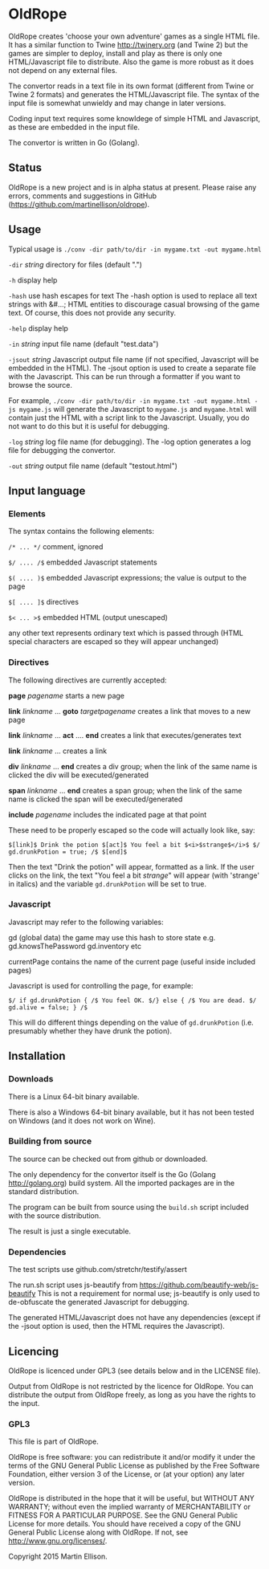 # OldRope

OldRope creates 'choose your own adventure' games as a single HTML file. It has a similar function to Twine http://twinery.org (and Twine 2) but the games are simpler to deploy, install and play as there is only one HTML/Javascript file to distribute. Also the game is more robust as it does not depend on any external files.

The convertor reads in a text file in its own format (different from Twine or Twine 2 formats) and generates the HTML/Javascript file. The syntax of the input file is somewhat unwieldy and may change in later versions.

Coding input text requires some knowldege of simple HTML and Javascript, as these are embedded in the input file.

The convertor is written in Go (Golang).

## Status

OldRope is a new project and is in alpha status at present. Please raise any errors, comments and suggestions in GitHub (https://github.com/martinellison/oldrope).

## Usage

Typical usage is `./conv -dir path/to/dir -in mygame.txt -out mygame.html`

  `-dir` *string*
    	directory for files (default ".")
		
  `-h` display help

  `-hash`
    	use hash escapes for text
The -hash option is used to replace all text strings with &#...; HTML entities to discourage casual browsing of the game text. Of course, this does not provide any security.
		
  `-help`
    	display help
		
  `-in` *string*
    	input file name (default "test.data")
		
  `-jsout` *string*
    	Javascript output file name (if not specified, Javascript will be embedded in the HTML).
The -jsout option is used to create a separate file with the Javascript. This can be run through a formatter if you want to browse the source.

For example, `./conv -dir path/to/dir -in mygame.txt -out mygame.html -js mygame.js` will generate the Javascript to `mygame.js` and `mygame.html` will contain just the HTML with a script link to the Javascript. Usually, you do not want to do this but it is useful for debugging.
		
  `-log` *string*
    	log file name (for debugging).
The -log option generates a log file for debugging the convertor.
		
  `-out` *string*
    	output file name (default "testout.html")

## Input language

### Elements

The syntax contains the following elements:

`/* ... */` comment, ignored

`$/ .... /$` embedded Javascript statements

`$( .... )$` embedded Javascript expressions; the value is output to the page

`$[ .... ]$` directives

`$< ... >$` embedded HTML (output unescaped)

any other text represents ordinary text which is passed through (HTML special characters are escaped so they will appear unchanged)

### Directives

The following directives are currently accepted:

**page** *pagename*   starts a new page

**link** *linkname* ... **goto** *targetpagename*    creates a link that moves to a new page

**link** *linkname* ... **act** .... **end**     creates a link that executes/generates text

**link** *linkname* ...    creates a link

**div** *linkname* ... **end**    creates a div group; when the link of the same name is clicked the div will be executed/generated

**span** *linkname* ... **end**    creates a span group; when the link of the same name is clicked the span will be executed/generated

**include** *pagename*   includes the indicated page at that point

These need to be properly escaped so the code will actually look like, say:

	$[link]$ Drink the potion $[act]$ You feel a bit $<i>$strange$</i>$ $/ gd.drunkPotion = true; /$ $[end]$
	
Then the text "Drink the potion" will appear, formatted as a link. If the user clicks on the link, the text "You feel a bit *strange*" will appear (with 'strange' in italics) and the variable `gd.drunkPotion` will be set to true.

### Javascript

Javascript may refer to the following variables:

gd (global data)   the game may use this hash to store state e.g. gd.knowsThePassword gd.inventory etc

currentPage  contains the name of the current page (useful inside included pages)

Javascript is used for controlling the page, for example:

	$/ if gd.drunkPotion { /$ You feel OK. $/} else { /$ You are dead. $/ gd.alive = false; } /$
	
This will do different things depending on the value of `gd.drunkPotion` (i.e. presumably whether they have drunk the potion).

## Installation

### Downloads

There is a Linux 64-bit binary available.

There is also a Windows 64-bit binary available, but it has not been tested on Windows (and it does not work on Wine).

### Building from source

The source can be checked out from github or downloaded.

The only dependency for the convertor itself is the Go (Golang http://golang.org) build system. All the imported packages are in the standard distribution.

The program can be built from source using the `build.sh` script included with the source distribution.

The result is just a single executable.

### Dependencies

The test scripts use github.com/stretchr/testify/assert

The run.sh script uses js-beautify from https://github.com/beautify-web/js-beautify This is not a requirement for normal use; js-beautify is only used to de-obfuscate the generated Javascript for debugging.

The generated HTML/Javascript does not have any dependencies (except if the -jsout option is used, then the HTML requires the Javascript).

## Licencing

OldRope is licenced under GPL3 (see details below and in the LICENSE file). 

Output from OldRope is not restricted by the licence for OldRope. You can distribute the output from OldRope freely, as long as you have the rights to the input.

### GPL3

This file is part of OldRope. 

OldRope is free software: you can redistribute it and/or modify it under the terms of the GNU General Public License as published by the Free Software Foundation, either version 3 of the License, or (at your option) any later version. 

OldRope is distributed in the hope that it will be useful, but WITHOUT ANY WARRANTY; without even the implied warranty of MERCHANTABILITY or FITNESS FOR A PARTICULAR PURPOSE. See the GNU General Public License for more details. You should have received a copy of the GNU General Public License along with OldRope. If not, see <http://www.gnu.org/licenses/>.

Copyright 2015 Martin Ellison. 